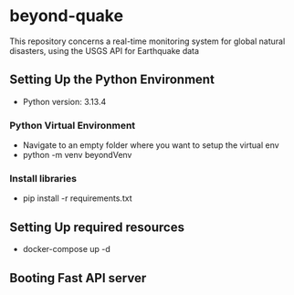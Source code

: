 # beyond-quake
This repository concerns a real-time monitoring system for global natural disasters, using the USGS API for Earthquake data

## Setting Up the Python Environment
- Python version: 3.13.4
### Python Virtual Environment
- Navigate to an empty folder where you want to setup the virtual env
- python -m venv beyondVenv
### Install libraries
- pip install -r requirements.txt

## Setting Up required resources
- docker-compose up -d

## Booting Fast API server